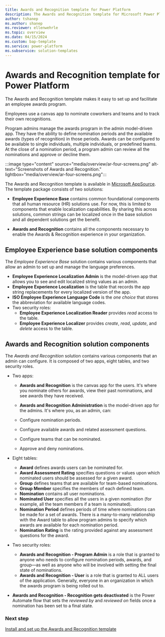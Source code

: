 ```yaml
---
title: Awards and Recognition template for Power Platform
description: The Awards and Recognition template for Microsoft Power Platform enables organizations to facilitate an engaging and efficient awards system to acknowledge the outstanding efforts of employees .
author: tshanep
ms.author: shanep
ms.reviewer: ellenwehrle
ms.topic: overview
ms.date: 04/15/2024
ms.custom: bap-template
ms.service: power-platform
ms.subservice: solution-templates
---
```


# Awards and Recognition template for Power Platform

The Awards and Recognition template makes it easy to set up and facilitate an employee awards program.

Employees use a canvas app to nominate coworkers and teams and to track their own recognitions.

Program admins manage the awards program in the admin model-driven app. They have the ability to define nomination periods and the available awards (types of recognition) in those periods. Awards can be configured to be available to single individuals, multiple individuals, or predefined teams. At the close of a nomination period, a program admin can review all the nominations and approve or decline them.

:::image type="content" source="media/overview/ar-four-screens.png" alt-text="Screenshots of Awards and Recognition." lightbox="media/overview/ar-four-screens.png":::

The Awards and Recognition template is available in [Microsoft AppSource](<https://aka.ms/AccessAwardsAndRecognitionTemplate>). The template package consists of two solutions:

- **Employee Experience Base** contains common foundational components that all human resource (HR) solutions use. For now, this is limited to components that enable localization capabilities. By sharing this across solutions, common strings can be localized once in the base solution and all dependent solutions get the benefit.

- **Awards and Recognition** contains all the components necessary to enable the Awards & Recognition experience in your organization.

## Employee Experience base solution components

The *Employee Experience Base* solution contains various components that allow an admin to set up and manage the language preferences.

- **Employee Experience Localization Admin** is the model-driven app that allows you to see and edit localized string values as an admin.
- **Employee Experience Localization** is the table that records the app string replacements for every localized version of the app.
- **ISO Employee Experience Language Code** is the *one choice* that stores the abbreviation for available language codes.
- Two security roles:
  - **Employee Experience Localization Reader** provides *read* access to the table.
  - **Employee Experience Localizer** provides *create*, *read*, *update*, and *delete* access to the table.

## Awards and Recognition solution components

The *Awards and Recognition* solution contains various components that an admin can configure. It is composed of two apps, eight tables, and two security roles.

- Two apps:
  - **Awards and Recognition** is the canvas app for the users. It's where you nominate others for awards, view their past nominations, and see awards they have received.
  - **Awards and Recognition Administration** is the model-driven app for the admins. It's where you, as an admin, can:

  - Configure nomination periods.
  - Configure available awards and related assessment questions.
  - Configure teams that can be nominated.
  - Approve and deny nominations.

- Eight tables:

  - **Award** defines awards users can be nominated for.
  - **Award Assessment Rating** specifies questions or values upon which nominated users should be assessed for a given award.
  - **Group** defines teams that are available for team-based nominations.
  - **Group Member** specifies the members of each defined team.
  - **Nomination** contains all user nominations.
  - **Nominated User** specifies all the users in a given nomination (for example, all the team members if a team is nominated).
  - **Nomination Period** defines periods of time where nominations can be made for a set of awards. There is a many-to-many relationship with the Award table to allow program admins to specify which awards are available for each nomination period.
  - **Nomination Rating** is the rating provided against any assessment questions for the award.

- Two security roles:

  - **Awards and Recognition - Program Admin** is a role that is granted to anyone who needs to configure nomination periods, awards, and group—as well as anyone who will be involved with setting the final state of nominations.
  - **Awards and Recognition - User** is a role that is granted to ALL users of the application. Generally, everyone in an organization in which the awards program is being rolled out to.

- **Awards and Recognition - Recognition gets deactivated** is the Power Automate flow that sets the *reviewed by* and *reviewed on* fields once a nomination has been set to a final state.

### Next step

[Install and set up the Awards and Recognition template](install-and-set-up.md)
